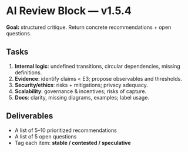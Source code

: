 # AI Review Block — v1.5.4

**Goal:** structured critique. Return concrete recommendations + open questions.

## Tasks

1. **Internal logic**: undefined transitions, circular dependencies, missing definitions.
2. **Evidence**: identify claims < E3; propose observables and thresholds.
3. **Security/ethics**: risks + mitigations; privacy adequacy.
4. **Scalability**: governance & incentives; risks of capture.
5. **Docs**: clarity, missing diagrams, examples; label usage.

## Deliverables

- A list of 5–10 prioritized recommendations
- A list of 5 open questions
- Tag each item: **stable / contested / speculative**
